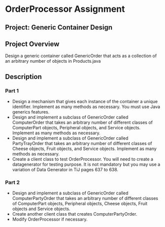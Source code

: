 # OrderProcessor Assignment
## Project: Generic Container Design

## Project Overview
Design a generic container called GenericOrder that acts as a collection of an arbitrary number of objects in Products.java

## Description
### Part 1
- Design a mechanism that gives each instance of the container a unique identifier. Implement as many methods as necessary. You must use Java generics features. 
- Design and implement a subclass of GenericOrder called ComputerOrder that takes an arbitrary number of different classes of ComputerPart objects, Peripheral objects, and Service objects. Implement as many methods as necessary. 
- Design and implement a subclass of GenericOrder called PartyTrayOrder that takes an arbitrary number of different classes of Cheese objects, Fruit objects, and Service objects. Implement as many methods as necessary. 
- Create a client class to test OrderProcessor. You will need to create a datagenerator for testing purpose. It is not mandatory but you may use a variation of Data Generator in TiJ pages 637 to 638. 

### Part 2
- Design and implement a subclass of GenericOrder called ComputerPartyOrder that takes an arbitrary number of different classes of ComputerPart objects, Peripheral objects, Cheese objects, Fruit objects and Service objects. 
- Create another client class that creates ComputerPartyOrder. 
- Modify OrderProcessor if necessary. 
